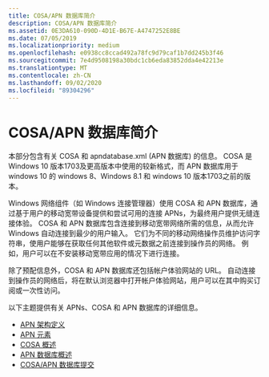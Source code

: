 ```yaml
---
title: COSA/APN 数据库简介
description: COSA/APN 数据库简介
ms.assetid: 0E3DA610-090D-4D1E-B67E-A4747252E8BE
ms.date: 07/05/2019
ms.localizationpriority: medium
ms.openlocfilehash: e0938cc8ccad492a78fc9d79caf1b7dd245b3f46
ms.sourcegitcommit: 7e4d9508198a30bdc1cb6eda83852dda4e42213e
ms.translationtype: MT
ms.contentlocale: zh-CN
ms.lasthandoff: 09/02/2020
ms.locfileid: "89304296"
---
```

# <a name="introduction-to-cosaapn-database"></a>COSA/APN 数据库简介

本部分包含有关 COSA 和 apndatabase.xml (APN 数据库) 的信息。 COSA 是 Windows 10 版本1703及更高版本中使用的较新格式，而 APN 数据库用于 windows 10 的 windows 8、Windows 8.1 和 windows 10 版本1703之前的版本。

Windows 网络组件（如 Windows 连接管理器）使用 COSA 和 APN 数据库，通过基于用户的移动宽带设备提供和尝试可用的连接 APNs，为最终用户提供无缝连接体验。 COSA 和 APN 数据库包含连接到移动宽带网络所需的信息，从而允许 Windows 自动连接到最少的用户输入。 它们为不同的移动网络操作员维护访问字符串，使用户能够在获取任何其他软件或元数据之前连接到操作员的网络。 例如，用户可以在不安装移动宽带应用的情况下进行连接。

除了预配信息外，COSA 和 APN 数据库还包括帐户体验网站的 URL。 自动连接到操作员的网络后，将在默认浏览器中打开帐户体验网站，用户可以在其中购买订阅或一次性访问。

以下主题提供有关 APNs、COSA 和 APN 数据库的详细信息。

- [APN 架构定义](apn-schema-definition.md)
- [APN 元素](apn-elements.md)
- [COSA 概述](cosa-overview.md)
- [APN 数据库概述](apn-database-overview.md)
- [COSA/APN 数据库提交](planning-your-desktop-cosa-apn-database-submission.md)

